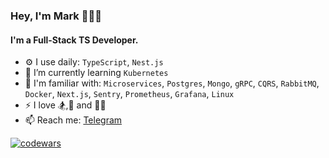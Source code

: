 ### Hey, I'm Mark 🧑🏻‍💻

#### I'm a Full-Stack TS Developer.

- ⚙️ I use daily: `TypeScript`, `Nest.js`
- 🌱 I’m currently learning `Kubernetes`
- 🔎 I'm familiar with: `Microservices`, `Postgres`, `Mongo`, `gRPC`, `CQRS`, `RabbitMQ`, `Docker`, `Next.js`, `Sentry`, `Prometheus`, `Grafana`, `Linux`
- ⚡ I love 🏂,🏐 and 🏊‍♂️
- 📫 Reach me: [Telegram](https://t.me/rephones)

[![codewars](https://www.codewars.com/users/m7mark/badges/small)](https://www.codewars.com/users/m7mark)






